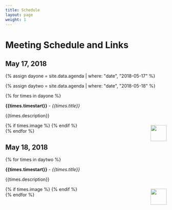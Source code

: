 ```yaml
---
title: Schedule
layout: page
weight: 1
---
```


<h1>Meeting Schedule and Links</h1>
<h2>May 17, 2018</h2>

{% assign dayone = site.data.agenda | where: "date", "2018-05-17" %}

{% assign daytwo = site.data.agenda | where: "date", "2018-05-18" %}

{% for times in dayone %}
<div class="floating-box">
	<div class="bio">
	<strong>{{times.timestart}}</strong> - <em class="part-name">{{times.title}}</em><br>
	<p>{{times.description}}</p>
	</div>
	<div class="photo">
		{% if times.image %}
		<img src="../{{times.image}}" height="50px" align="right" style="padding:7px 0 0 0px;">
		{% endif %}
	</div>
</div>
{% endfor %}

<h2>May 18, 2018</h2>

{% for times in daytwo %}
<div class="floating-box">
	<div class="bio">
	<strong>{{times.timestart}}</strong> - <em class="part-name">{{times.title}}</em><br>
	<p>{{times.description}}</p>
	</div>
	<div class="photo">
		{% if times.image %}
		<img src="../{{times.image}}" height="50px" align="right" style="padding:7px 0 0 0px;">
		{% endif %}
	</div>
</div>
{% endfor %}
